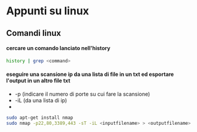 # Appunti su linux

## Comandi linux

####  cercare un comando lanciato nell'history

```bash
history | grep <command>
```

#### eseguire una scansione ip da una lista di file in un txt ed esportare l'output in un altro file txt

- -p (indicare il numero di porte su cui fare la scansione)
- -iL (da una lista di ip)
- 

```bash
sudo apt-get install nmap
sudo nmap -p22,80,3389,443 -sT -iL <inputfilename> > <outputfilename>
```